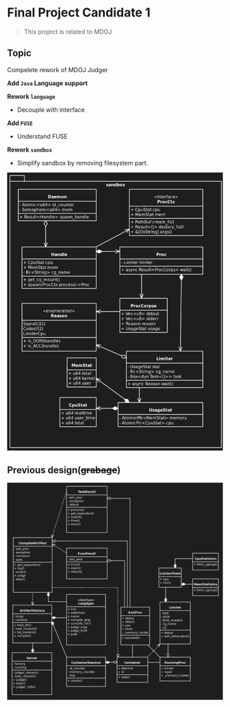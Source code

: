 # Final Project Candidate 1

> This project is related to MDOJ

## Topic

Compelete rework of MDOJ Judger

**Add `Java` Language support**

**Rework `language`**
- Decouple with interface

**Add `FUSE`**
- Understand FUSE

**Rework `sandbox`**
- Simplify sandbox by removing filesystem part.

![sandbox design](./images/20240408165753.png)

## Previous design(~~grabage~~)
![](./images/20240408150553.png)
